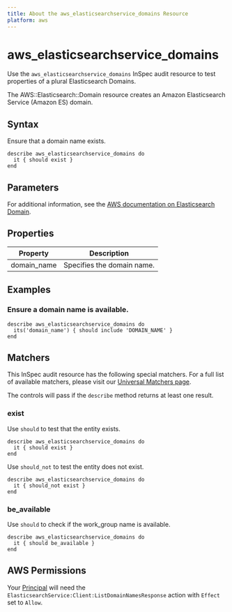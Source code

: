 ```yaml
---
title: About the aws_elasticsearchservice_domains Resource
platform: aws
---
```


# aws\_elasticsearchservice\_domains

Use the `aws_elasticsearchservice_domains` InSpec audit resource to test properties of a plural Elasticsearch Domains.

The AWS::Elasticsearch::Domain resource creates an Amazon Elasticsearch Service (Amazon ES) domain.

## Syntax

Ensure that a domain name exists.

    describe aws_elasticsearchservice_domains do
      it { should exist }
    end

## Parameters

For additional information, see the [AWS documentation on Elasticsearch Domain](https://docs.aws.amazon.com/AWSCloudFormation/latest/UserGuide/aws-resource-elasticsearch-domain.html).

## Properties

| Property | Description|
| --- | --- |
| domain_name | Specifies the domain name. |

## Examples

### Ensure a domain name is available.

    describe aws_elasticsearchservice_domains do
      its('domain_name') { should include 'DOMAIN_NAME' }
    end

## Matchers

This InSpec audit resource has the following special matchers. For a full list of available matchers, please visit our [Universal Matchers page](https://www.inspec.io/docs/reference/matchers/).

The controls will pass if the `describe` method returns at least one result.

### exist

Use `should` to test that the entity exists.

    describe aws_elasticsearchservice_domains do
      it { should exist }
    end

Use `should_not` to test the entity does not exist.
      
    describe aws_elasticsearchservice_domains do
      it { should_not exist }
    end

### be_available

Use `should` to check if the work_group name is available.

    describe aws_elasticsearchservice_domains do
      it { should be_available }
    end

## AWS Permissions

Your [Principal](https://docs.aws.amazon.com/IAM/latest/UserGuide/intro-structure.html#intro-structure-principal) will need the `ElasticsearchService:Client:ListDomainNamesResponse` action with `Effect` set to `Allow`.
